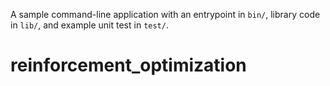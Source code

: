 A sample command-line application with an entrypoint in `bin/`, library code
in `lib/`, and example unit test in `test/`.
# reinforcement_optimization
